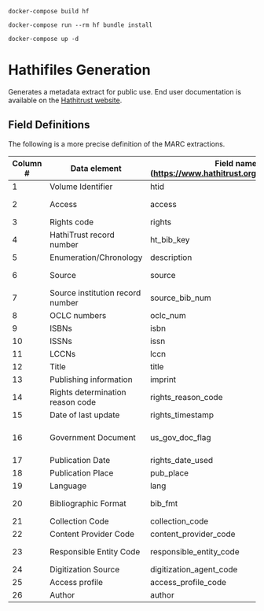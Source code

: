 `docker-compose build hf`

`docker-compose run --rm hf bundle install`

`docker-compose up -d`

# Hathifiles Generation
Generates a metadata extract for public use. End user documentation is available on the [Hathitrust website](https://www.hathitrust.org/hathifiles_description).

## Field Definitions
The following is a more precise definition of the MARC extractions.

|  Column #  | Data element |  Field name in [header file] (https://www.hathitrust.org/filebrowser/download/269539) | Description    |
| --- | --- | --- | --- |
| 1 | Volume Identifier | htid | The "permanent" HathiTrust item identifier. Taken from the 974$u |
| 2 | Access | access | "allow" or "deny" indicating very generally whether or not users can view the item. N.B. it is United States biased. It is "allow" if 974$r is "pd" or "pdus", or if it starts with "world", "ic-world", "cc", or "und-world". All other values in 974$r get "deny". |
| 3 | Rights code | rights | 974$r |
| 4 | HathiTrust record number | ht_bib_key | HathiTrust's bib record number. Taken from the 001 field, without processing. |
| 5 | Enumeration/Chronology | description | 974$z or empty string |
| 6 | Source | source | In theory, it is the "code identifying the source of the bibliographic record." In practice, it is taken from the 974$b so may be unrelated to the bib record found in the catalog. |
| 7 | Source institution record number | source_bib_num | Local bib record number taken from the 035 sdr nums using the 974$c (collection) and a [prefix mapping] (https://github.com/cdlib/hathitrust-contrib-configs) |
| 8 | OCLC numbers | oclc_num | Extracted from the 035s with the regex: /(\(oco{0,1}lc\)|ocm|ocn)(\d+)/i Joined with "," if multiple. |
| 9 | ISBNs | isbn | 020a, stripped of whitespace, uniqd, and joined with "," |
| 10 | ISSNs | issn | 022a, stripped of whitespace, uniqd, and joined with "," |
| 11 | LCCNs | lccn | 010a, stripped of whitespace, uniqd, and joined with "," |
| 12 | Title | title | 245abcnp, stripped of whitespace, joined with "," |
| 13 | Publishing information | imprint | 260bc, stripped of whitespace, joined with ", ". If no 260bc is found, then we look for 264|\*1|bc |
| 14 | Rights determination reason code | rights_reason_code | 974$q or "" |
| 15 | Date of last update | rights_timestamp | `time` field taken from the `rights_current` table of the rights database. Formatted as %Y-%m-%d %H:%M:%S |
| 16 | Government Document | us_gov_doc_flag | 1 if a US federal goverment document. 0 otherwise. Uses the third character of the [pub place code](https://github.com/hathitrust/hathifiles/blob/main/lib/place_of_publication.rb) and if character 28 in the 008 is "f". It incorporates [multiple exceptions] (https://github.com/hathitrust/hathifiles/blob/main/lib/us_fed_doc.rb#L7) that mean this is better considered a "Government Document that is also public domain". |
| 17 | Publication Date | rights_date_used | 974$y or, if empty, "9999" |
| 18 | Publication Place | pub_place | Three digit code for the place of publication taken from the 008 with some [minor tweaks](https://github.com/hathitrust/hathifiles/blob/main/lib/place_of_publication.rb) |
| 19 | Language | lang | 008\[35-37\] or "   " |
| 20 | Bibliographic Format | bib_fmt | An extraction from the Leader, [this](https://github.com/hathitrust/hathifiles/blob/main/lib/bib_record.rb#L71) is a reimplementation of https://github.com/mlibrary/traject_umich_format/blob/7d355a5be133dc86f8795954fdd2e01355758309/lib/traject/umich_format/bib_format.rb#L18 |
| 21 | Collection Code | collection_code | 974$c |
| 22 | Content Provider Code | content_provider_code | The `content_provider_cluster` field taken from the `ht_collections` table using the collection_code |
| 23 | Responsible Entity Code | responsible_entity_code | The institution that took responsiblity for accessioning the content into HathiTrust. The `responsible_entity` field taken from the `ht_collections` table using the collection_code |
| 24 | Digitization Source | digitization_agent_code | The organization that digitized the content. 974$s |
| 25 | Access profile | access_profile_code | Indicates whether an item has view or download restrictions. The `access_profile` field from the `rights_current` table for this htid. |
| 26 | Author | author | 100$abcd, 110$abcd, **and** 111$acd stripped and uniqd, joined by ", " |
